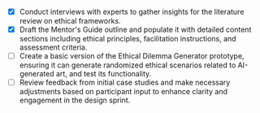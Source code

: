 - [x] Conduct interviews with experts to gather insights for the literature review on ethical frameworks.
- [x] Draft the Mentor's Guide outline and populate it with detailed content sections including ethical principles, facilitation instructions, and assessment criteria.
- [ ] Create a basic version of the Ethical Dilemma Generator prototype, ensuring it can generate randomized ethical scenarios related to AI-generated art, and test its functionality.
- [ ] Review feedback from initial case studies and make necessary adjustments based on participant input to enhance clarity and engagement in the design sprint.